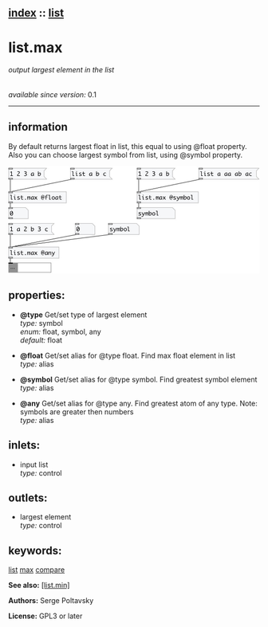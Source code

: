 [index](index.html) :: [list](category_list.html)
---

# list.max

###### output largest element in the list

*available since version:* 0.1

---


## information
By default returns largest float in list, this equal to using @float property. Also you can choose largest symbol from list, using @symbol property.


[![example](../examples/img/list.max.jpg)](../examples/pd/list.max.pd)







## properties:

* **@type** 
Get/set type of largest element<br>
_type:_ symbol<br>
_enum:_ float, symbol, any<br>
_default:_ float<br>

* **@float** 
Get/set alias for @type float. Find max float element in list<br>
_type:_ alias<br>

* **@symbol** 
Get/set alias for @type symbol. Find greatest symbol element<br>
_type:_ alias<br>

* **@any** 
Get/set alias for @type any. Find greatest atom of any type. Note: symbols are greater
then numbers<br>
_type:_ alias<br>



## inlets:

* input list<br>
_type:_ control



## outlets:

* largest element<br>
_type:_ control



## keywords:

[list](keywords/list.html)
[max](keywords/max.html)
[compare](keywords/compare.html)



**See also:**
[\[list.min\]](list.min.html)




**Authors:** Serge Poltavsky




**License:** GPL3 or later





